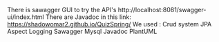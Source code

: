 There is sawagger GUI to try the API's 
http://localhost:8081/swagger-ui/index.html
There are Javadoc in this link:
https://shadowomar2.github.io/QuizSpring/
We used :
Crud system
JPA 
Aspect
Logging
Sawagger
Mysql
Javadoc
PlantUML
